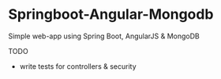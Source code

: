 # Springboot-Angular-Mongodb
Simple web-app using Spring Boot, AngularJS &amp; MongoDB


TODO

- write tests for controllers & security
